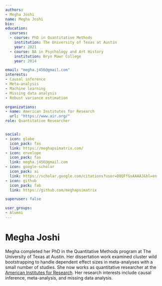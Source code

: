 ```yaml
---
authors:
- Megha Joshi
name: Megha Joshi
bio: 
education:
  courses:
  - course: PhD in Quantitative Methods
    institution: The University of Texas at Austin
    year: 2021
  - course: BA in Psychology and Art History
    institution: Bryn Mawr College
    year: 2014

email: "megha.j456@gmail.com"
interests:
- Causal inference
- Meta-analysis
- Machine learning
- Missing data analysis
- Robust variance estimation

organizations:
- name: American Institutes for Research
  url: "https://www.air.org/"
role: Quantitative Researcher


social:
- icon: globe
  icon_pack: fas
  link: https://meghapsimatrix.com/
- icon: envelope
  icon_pack: fas
  link: megha.j456@gmail.com
- icon: google-scholar
  icon_pack: ai
  link: https://scholar.google.com/citations?user=D8QFfGsAAAAJ&hl=en
- icon: github
  icon_pack: fab
  link: https://github.com/meghapsimatrix

superuser: false

user_groups:
- Alumni
---
```


# Megha Joshi

Megha completed her PhD in the Quantitative Methods program at The University of Texas at Austin. Her dissertation work examined cluster wild bootstrapping to handle dependent effect sizes in meta-analyses with a small number of studies. She now works as quantitative researcher at the [American Institutes for Research](https://www.air.org/). Her research interests include causal inference, meta-analysis, and missing data analysis. 
